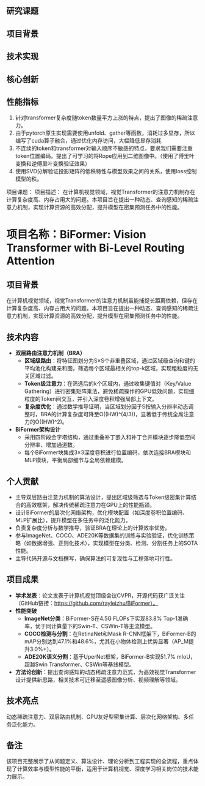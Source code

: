 ## 研究课题
    
## 项目背景

## 技术实现

## 核心创新

## 性能指标

1. 针对transformer复杂度随token数量平方上涨的特点，提出了图像的稀疏注意力。
2. 由于pytorch原生实现需要使用unfold、gather等函数，消耗过多显存，所以编写了cuda算子融合，通过优化内存访问，大幅降低显存消耗
3. 不连续的token和transformer对输入顺序不敏感的特点，要求我们需要注重token位置编码。提出了可学习的将Rope应用到二维图像中。（使用了傅里叶变换和逆傅里叶变换验证效果）
4. 使用SVD分解验证投影矩阵的低秩特性与模型效果之间的关系，使用loss控制模型的秩。


项目课题：
项目描述：
在计算机视觉领域，视觉Transformer的注意力机制存在计算复杂度高、内存占用大的问题。本项目旨在提出一种动态、查询感知的稀疏注意力机制，实现计算资源的高效分配，提升模型在密集预测任务中的性能。








# 项目名称：BiFormer: Vision Transformer with Bi-Level Routing Attention
## 项目背景
在计算机视觉领域，视觉Transformer的注意力机制虽能捕捉长距离依赖，但存在计算复杂度高、内存占用大的问题。本项目旨在提出一种动态、查询感知的稀疏注意力机制，实现计算资源的高效分配，提升模型在密集预测任务中的性能。



## 技术内容
- **双层路由注意力机制（BRA）**
    - **区域级路由**：将特征图划分为S×S个非重叠区域，通过区域级查询和键的平均池化构建亲和图，筛选每个区域最相关的top-k区域，实现粗粒度的无关区域过滤。
    - **Token级注意力**：在筛选后的k个区域内，通过收集键值对（Key/Value Gathering）进行密集矩阵乘法，避免稀疏操作的GPU低效问题，实现细粒度的Token间交互，并引入深度卷积增强局部上下文。
    - **复杂度优化**：通过数学推导证明，当区域划分因子S按输入分辨率动态调整时，BRA的计算复杂度可降至O((HW)^(4/3))，显著低于传统全局注意力的O((HW)^2)。
- **BiFormer架构设计**
    - 采用四阶段金字塔结构，通过重叠补丁嵌入和补丁合并模块逐步降低空间分辨率、增加通道数。
    - 每个BiFormer块集成3×3深度卷积进行位置编码，依次连接BRA模块和MLP模块，平衡局部细节与全局依赖建模。

## 个人贡献
- 主导双层路由注意力机制的算法设计，提出区域级筛选与Token级密集计算结合的高效框架，解决传统稀疏注意力在GPU上的性能瓶颈。
- 设计BiFormer的层次化网络架构，优化模块配置（如深度卷积位置编码、MLP扩展比），提升模型在多任务中的泛化能力。
- 负责复杂度分析与数学推导，验证BRA在理论上的计算效率优势。
- 参与ImageNet、COCO、ADE20K等数据集的训练与实验验证，优化训练策略（如数据增强、正则化技术），实现模型在分类、检测、分割任务上的SOTA性能。
- 主导代码开源与文档撰写，确保算法的可复现性与工程落地可行性。

## 项目成果
- **学术发表**：论文发表于计算机视觉顶级会议CVPR，开源代码获广泛关注（GitHub链接：https://github.com/rayleizhu/BiFormer）。
- **性能突破**
    - **ImageNet分类**：BiFormer-S在4.5G FLOPs下实现83.8% Top-1准确率，优于同计算量下的Swin-T、CSWin-T等主流模型。
    - **COCO检测与分割**：在RetinaNet和Mask R-CNN框架下，BiFormer-B的mAP分别达到47.1%和48.6%，尤其在小物体检测上优势显著（AP_M提升3.0%+）。
    - **ADE20K语义分割**：基于UperNet框架，BiFormer-B实现51.7% mIoU，超越Swin Transformer、CSWin等基线模型。
- **方法论创新**：提出查询感知的动态稀疏注意力范式，为高效视觉Transformer设计提供新思路，相关技术可迁移至遥感图像分析、视频理解等领域。

## 技术亮点
动态稀疏注意力、双层路由机制、GPU友好型密集计算、层次化网络架构、多任务泛化能力。

## 备注
该项目完整展示了从问题定义、算法设计、理论分析到工程实现的全流程，重点体现了计算效率与模型性能的平衡，适用于计算机视觉、深度学习相关岗位的技术能力展示。